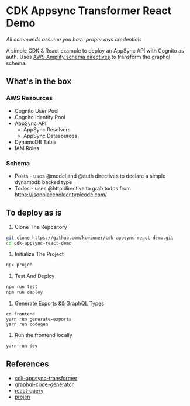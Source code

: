 # CDK Appsync Transformer React Demo

*All commands assume you have proper aws credentials*

A simple CDK & React example to deploy an AppSync API with Cognito as auth. Uses [AWS Amplify schema directives](https://docs.amplify.aws/cli/graphql-transformer/directives) to transform the graphql schema.

## What's in the box

### AWS Resources
* Cognito User Pool
* Cognito Identity Pool
* AppSync API
  * AppSync Resolvers
  * AppSync Datasources
* DynamoDB Table
* IAM Roles

### Schema

* Posts - uses @model and @auth directives to declare a simple dynamodb backed type
* Todos - uses @http directive to grab todos from https://jsonplaceholder.typicode.com/

## To deploy as is

1. Clone The Repository
```bash
git clone https://github.com/kcwinner/cdk-appsync-react-demo.git
cd cdk-appsync-react-demo
```

1. Initialize The Project
```bash
npx projen
```

1. Test And Deploy
```bash
npm run test
npm run deploy
```

1. Generate Exports && GraphQL Types
```
cd frontend
yarn run generate-exports
yarn run codegen
```

1. Run the frontend locally
```bash
yarn run dev
```

## References

* [cdk-appsync-transformer](https://github.com/kcwinner/cdk-appsync-transformer)
* [graphql-code-generator](https://graphql-code-generator.com/)
* [react-query](https://github.com/tannerlinsley/react-query)
* [projen](https://github.com/projen/projen)
